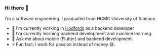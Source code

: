 ### Hi there 👋

I'm a software engineering. I graduated from HCMC University of Science.

- 🔭 I’m currently working in [Hodfords](https://www.linkedin.com/company/hodfords-com-ltd) as a backend developer
- 🌱 I’m currently learning backend development and machine learning.
- 💬 Ask me about mobile (Flutter) and backend development.
- ⚡ Fun fact: I work for passion instead of money 😅.
<!--
**vuphu/vuphu** is a ✨ _special_ ✨ repository because its `README.md` (this file) appears on your GitHub profile.

Here are some ideas to get you started:
- 🔭 I’m currently working on ...
- 🌱 I’m currently learning ...
- 👯 I’m looking to collaborate on ...
- 🤔 I’m looking for help with ...
- 💬 Ask me about ...
- 📫 How to reach me: ...
- 😄 Pronouns: ...
- ⚡ Fun fact: ...
-->
